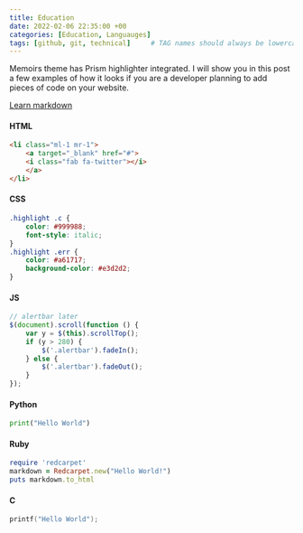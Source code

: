 ```yaml
---
title: Education
date: 2022-02-06 22:35:00 +00
categories: [Education, Languauges]
tags: [github, git, technical]     # TAG names should always be lowercase
---
```

Memoirs theme has Prism highlighter integrated. I will show you in this post a few examples of how it looks if you are a developer planning to add pieces of code on your website. 

[Learn markdown](https://www.markdowntutorial.com/)

#### HTML

```html
<li class="ml-1 mr-1">
    <a target="_blank" href="#">
    <i class="fab fa-twitter"></i>
    </a>
</li>
```

#### CSS

```css
.highlight .c {
    color: #999988;
    font-style: italic; 
}
.highlight .err {
    color: #a61717;
    background-color: #e3d2d2; 
}
```

#### JS

```js
// alertbar later
$(document).scroll(function () {
    var y = $(this).scrollTop();
    if (y > 280) {
        $('.alertbar').fadeIn();
    } else {
        $('.alertbar').fadeOut();
    }
});
```

#### Python

```python
print("Hello World")
```

#### Ruby

```ruby
require 'redcarpet'
markdown = Redcarpet.new("Hello World!")
puts markdown.to_html
```

#### C

```c
printf("Hello World");
```
